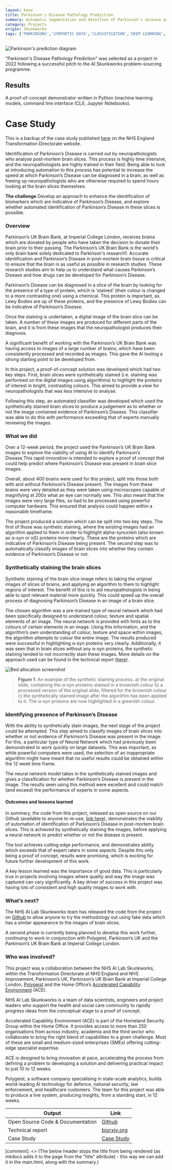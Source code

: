 ```yaml
---
layout: base
title: Parkinson's Disease Pathology Prediction
summary: Automatic segmentation and detection of Parkinson’s disease pathology using synthetic staining and deep neural networks
category: Projects
origin: Skunkworks
tags: ['PARKINSONS','SYNTHETIC DATA','CLASSIFICATION','DEEP LEARNING', 'PATHOLOGY', 'NEURAL NETWORKS', 'PYTHON']
---
```


![Parkinson's prediction diagram](../images/parkinsons-detection.png)

"Parkinson's Disease Pathology Prediction" was selected as a project in 2022 following a successful pitch to the AI Skunkworks problem-sourcing programme.

## Results

A proof-of-concept demonstrator written in Python (machine learning models, command line interface (CLI), Jupyter Notebooks).

# Case Study
This is a backup of the case study published [here](https://transform.england.nhs.uk/ai-lab/explore-all-resources/develop-ai/identifying-and-quantifying-parkinsons-disease-using-ai-on-brain-slices/) on the NHS England Transformation Directorate website.

Identification of Parkinson’s Disease is carried out by neuropathologists who analyse post-mortem brain slices. This process is highly time intensive, and the neuropathologists are highly trained in their field. Being able to look at introducing automation to this process has potential to increase the speed at which Parkinson’s Disease can be diagnosed in a brain, as well as freeing up neuropathologists who are otherwise required to spend hours looking at the brain slices themselves.

**The challenge**
Develop an approach to enhance the identification of biomarkers which are indicative of Parkinson’s Disease, and explore whether automated identification of Parkinson’s Disease in these slices is possible.


### Overview
Parkinson’s UK Brain Bank, at Imperial College London, receives brains which are donated by people who have taken the decision to donate their brain prior to their passing. The Parkinson’s UK Brain Bank is the world's only brain bank solely dedicated to Parkinson's research1. Accurate identification and Parkinson’s Disease in post-mortem brain tissue is critical to ensure that the brain is as useful as possible in research studies. These research studies aim to help us to understand what causes Parkinson’s Disease and how drugs can be developed for Parkinson’s Disease.

Parkinson’s Disease can be diagnosed in a slice of the brain by looking for the presence of a type of protein, which is ‘stained’ (their colour is changed to a more contrasting one) using a chemical. This protein is important, as Lewy Bodies are up of these proteins, and the presence of Lewy Bodies can be indicative of Parkinson’s Disease.

Once the staining is undertaken, a digital image of the brain slice can be taken. A number of these images are produced for different parts of the brain, and it is from these images that the neuropathologist produces their diagnosis.

A significant benefit of working with the Parkinson’s UK Brain Bank was having access to images of a large number of brains, which have been consistently processed and recorded as images. This gave the AI tooling a strong starting point to be developed from.

In this project, a proof-of-concept solution was developed which had two key steps. First, brain slices were synthetically stained (i.e. staining was performed on the digital images using algorithms) to highlight the proteins of interest in bright, contrasting colours. This aimed to provide a view for neuropathologists that was less intensive to analyse.

Following this step, an automated classifier was developed which used the synthetically stained brain slices to produce a judgement as to whether or not the image contained evidence of Parkinson’s Disease. This classifier was able to do this with performance exceeding that of experts manually reviewing the images.

### What we did
Over a 12-week period, the project used the Parkinson’s UK Brain Bank images to explore the viability of using AI to identify Parkinson’s Disease.This rapid innovation is intended to explore a proof of concept that could help predict where Parkinson’s Disease was present in brain slice images.

Overall, about 400 brains were used for this project, split into those both with and without Parkinson’s Disease present. The images from these brains were very detailed as they were taken using microscopes capable of magnifying at 200x what an eye can normally see. This also meant that the images were very large files, so had to be processed using powerful computer hardware. This ensured that analysis could happen within a reasonable timeframe.

The project produced a solution which can be split into two key steps. The first of those was synthetic staining, where the existing images had an algorithm applied to them in order to highlight alpha-synuclein (also known as α-syn or αS) proteins more clearly. These are the proteins which are indicative of Parkinson’s Disease being present. The second step was to automatically classify images of brain slices into whether they contain evidence of Parkinson’s Disease or not.

### Synthetically staining the brain slices
Synthetic staining of the brain slice image refers to taking the original images of slices of brains, and applying an algorithm to them to highlight regions of interest. The benefit of this is to aid neuropathologists in being able to spot relevant material more quickly. This could speed up the overall process of diagnosing Parkinson’s Disease in an image of a brain slice.

The chosen algorithm was a pre-trained type of neural network which had been specifically designed to understand colour, texture and spatial elements of an image. The neural network is provided with hints as to the colours of certain elements in an image. Using this information, and the algorithm’s own understanding of colour, texture and space within images, the algorithm attempts to colour the entire image. The results produced were successful in highlighting α-syn proteins very clearly. Additionally, it was seen that in brain slices without any α-syn proteins, the synthetic staining tended to not incorrectly stain these images. More details on the approach used can be found in the technical report ([here](https://www.biorxiv.org/content/10.1101/2022.08.30.505459v1)).

![Bed allocation screenshot](../images/Parkinsons_synthetic_brain_slices.width-800.png)
> **Figure 1**: An example of the synthetic staining process. a) the original slide, containing the α-syn proteins stained in a brownish colour b) a processed version of the original slide, filtered for the brownish colour c) the synthetically stained image after the algorithm has been applied to it. The α-syn proteins are now highlighted in a greenish colour.

### Identifying presence of Parkinson’s Disease
With the ability to synthetically stain images, the next stage of the project could be attempted. This step aimed to classify images of brain slices into whether or not evidence of Parkinson’s Disease was present in the image. For this, a particular type of Neural Network which had previously been demonstrated to work quickly on large datasets. This was important, as while powerful computers were used, the selection of an inappropriate algorithm might have meant that no useful results could be obtained within the 12 week time frame.

The neural network model takes in the synthetically stained images and gives a classification for whether Parkinson’s Disease is present in the image. The results seen using this method were excellent and could match (and exceed) the performance of experts in some aspects.

#### Outcomes and lessons learned
In summary, the code from this project, released as open source on our Github (available to anyone to re-use, [link here](https://github.com/nhsx/skunkworks-parkinsons-detection)), demonstrates the viability of automation of identification of Parkinson’s Disease in post-mortem brain slices. This is achieved by synthetically staining the images, before applying a neural network to predict whether or not the disease is present.

The tool achieves cutting edge performance, and demonstrates ability which exceeds that of expert raters in some aspects. Despite this only being a proof of concept, results were promising, which is exciting for future further development of this work.

A key lesson learned was the importance of good data. This is particularly true in projects involving images where quality and way the image was captured can vary significantly. A key driver of success in this project was having lots of consistent and high quality images to work with.

### What’s next?
The NHS AI Lab Skunkworks team has released the code from the project on [Github](https://github.com/nhsx/skunkworks-parkinsons-detection) to allow anyone to try the methodology out using fake data which has a similar appearance to the images of brain slices.

A second phase is currently being planned to develop this work further, continuing to work in conjunction with Polygeist, Parkinson’s UK and the Parkinson’s UK Brain Bank at Imperial College London.

### Who was involved?
This project was a collaboration between the NHS AI Lab Skunkworks, within the Transformation Directorate at NHS England and NHS Improvement, Parkinson’s UK, Parkinson’s UK Brain Bank at Imperial College London, [Polygeist](https://polygei.st/) and the Home Office’s [Accelerated Capability Environment](https://www.gov.uk/government/groups/accelerated-capability-environment-ace) (ACE).

NHS AI Lab Skunkworks is a team of data scientists, engineers and project leaders who support the health and social care community to rapidly progress ideas from the conceptual stage to a proof of concept.

Accelerated Capability Environment (ACE) is part of the Homeland Security Group within the Home Office. It provides access to more than 250 organisations from across industry, academia and the third sector who collaborate to bring the right blend of capabilities to a given challenge. Most of these are small and medium-sized enterprises (SMEs) offering cutting-edge specialist expertise.

ACE is designed to bring innovation at pace, accelerating the process from defining a problem to developing a solution and delivering practical impact to just 10 to 12 weeks.

Polygeist, a software company specialising in state-scale analytics, builds world-leading AI technology for defence, national security, law enforcement, and healthcare customers. The team for this project was able to produce a live system, producing insights, from a standing start, in 12 weeks.

Output|Link
---|---
Open Source Code & Documentation|[Github](https://github.com/nhsx/skunkworks-parkinsons-detection/)
Technical report|[biorxiv.org](https://www.biorxiv.org/content/10.1101/2022.08.30.505459v1)
Case Study|[Case Study](https://transform.england.nhs.uk/ai-lab/explore-all-resources/develop-ai/identifying-and-quantifying-parkinsons-disease-using-ai-on-brain-slices/)

[comment]: <> (The below header stops the title from being rendered (as mkdocs adds it to the page from the "title" attribute) - this way we can add it in the main.html, along with the summary.)
#
